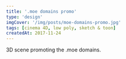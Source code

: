 ```yaml
---
title: '.moe domains promo'
type: 'design'
imgCover: '/img/posts/moe-domains-promo.jpg'
tags: [cinema 4D, low poly, sketch & toon]
createdAt: 2017-11-24
---
```

3D scene promoting the .moe domains.
<!--more-->